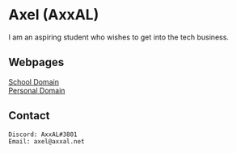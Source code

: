 # Axel (AxxAL)

I am an aspiring student who wishes to get into the tech business.

## Webpages
[School Domain](https://19axer.ssis.nu "My School's domain.")\
[Personal Domain](https://axxal.net "My Personal Domain")

## Contact
```bash
Discord: AxxAL#3801
Email: axel@axxal.net
```

<!--
**AxxAL/AxxAL** is a ✨ _special_ ✨ repository because its `README.md` (this file) appears on your GitHub profile.

Here are some ideas to get you started:

- 🔭 I’m currently working on ...
- 🌱 I’m currently learning ...
- 👯 I’m looking to collaborate on ...
- 🤔 I’m looking for help with ...
- 💬 Ask me about ...
- 📫 How to reach me: ...
- 😄 Pronouns: ...
- ⚡ Fun fact: ...
-->
